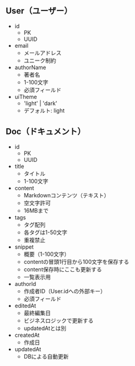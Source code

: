 ## User（ユーザー）
- id
    - PK
    - UUID
- email
    - メールアドレス
    - ユニーク制約
- authorName
    - 著者名
    - 1-100文字
    - 必須フィールド
- uiTheme
    - 'light' | 'dark'
    - デフォルト: light

## Doc（ドキュメント）
- id
    - PK
    - UUID
- title
    - タイトル
    - 1-100文字
- content
    - Markdownコンテンツ（テキスト）
    - 空文字許可
    - 16MBまで
- tags
    - タグ配列
    - 各タグは1-50文字
    - 重複禁止
- snippet
    - 概要（1-100文字）
    - contentの冒頭1行目から100文字を保存する
    - content保存時にここも更新する
    - 一覧表示用
- authorId
    - 作成者ID（User.idへの外部キー）
    - 必須フィールド
- editedAt
    - 最終編集日
    - ビジネスロジックで更新する
    - updatedAtとは別
- createdAt
    - 作成日
- updatedAt
    - DBによる自動更新
